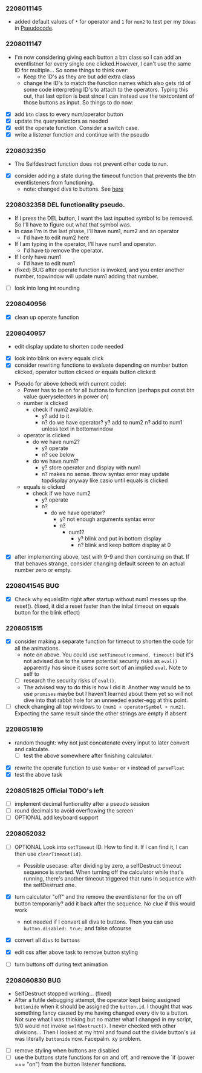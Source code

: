 ### 2208011145 
- added default values of `*` for operator and `1` for `num2` to test per my `Ideas` in [Pseudocode](./pseudoCode.md).

### 2208011147
- I'm now considering giving each button a btn class so I can add an eventlistner for every single one clicked.However, I can't use the same ID for multiple... So some things to think over:
    - Keep the ID's as they are but add extra class
    - change the ID's to match the function names which also gets rid of some code interpreting ID's to attach to the operators.
Typing this out, that last option is best since I can instead use the textcontent of those buttons as input.
So things to do now:
- [x] add `btn` class to every num/operator button
- [x] update the queryselectors as needed
- [x] edit the operate function. Consider a switch case.
- [x] write a listener function and continue with the pseudo

### 2208032350
- The Selfdestruct function does not prevent other code to run. 
- [x] consider adding a state during the timeout function that prevents the btn eventlisteners from functioning.
    - note: changed divs to buttons. See [here](#2208060830-bug) 

### 2208032358 DEL functionality pseudo.
- If I press the DEL button, I want the last inputted symbol to be removed. So I'll have to figure out what that symbol was.
- In case I'm in the last phase, I'll have num1, num2 and an operator
    - I'd have to edit num2 here
- If I am typing in the operator, I'll have num1 and operator.
    - I'd have to remove the operator.
- If I only have num1
    - I'd have to edit num1
- (fixed) BUG after operate function is invoked, and you enter another number, topwindow will update num1 adding that number.
- [ ] look into long int rounding

### 2208040956
- [x] clean up operate function

### 2208040957 
- edit display update to shorten code needed
- [x] look into blink on every equals click
- [x] consider rewriting functions to evaluate depending on number button clicked, operator button clicked or equals button clicked:
- Pseudo for above (check with current code):
    - Power has to be on for all buttons to function (perhaps put const btn value queryselectors in power on)
    - number is clicked
        - check if num2 available.
            - y? add to it
            - n? do we have operator?
                y? add to num2
                n? add to num1 unless text in bottomwindow
    - operator is clicked
        - do we have num2?
            - y? operate
            - n? see below
        - do we have num1?
            - y? store operator and display with num1
            - n? makes no sense. throw syntax error may update topdisplay anyway like casio until equals is clicked
    - equals is clicked
        - check if we have num2
            - y? operate
            - n? 
                - do we have operator? 
                    - y? not enough arguments syntax error
                    - n?
                        - num1? 
                            - y? blink and put in bottom display
                            - n?  blink and keep bottom display at 0
- [x] after implementing above, test with 9-9 and then continuing on that. If that behaves strange, consider changing default screen to an actual number zero or empty.

### 2208041545 BUG
- [x] Check why equalsBtn right after startup without num1 messes up the reset(). (fixed, it did a reset faster than the inital timeout on equals button for the blink effect)

### 2208051515
- [x] consider making a separate function for timeout to shorten the code for all the animations.
    - note on above. You could use `setTimeout(command, timeout)` but it's not advised due to the same potential security risks as `eval()` apparently has since it uses some sort of an implied `eval`. Note to self to 
    - [ ] research the security risks of `eval()`.
    - The advised way to do this is how I did it. Another way would be to use `promises` maybe but I haven't learned about them yet so will not dive into that rabbit hole for an unneeded easter-egg at this point.
- [ ] check changing all top windows to `(num1 + operatorSymbol + num2)`. Expecting the same result since the other strings are empty if absent

### 2208051819 
- random thought: why not just concatenate every input to later convert and calculate. 
    - [ ] test the above somewhere after finishing calculator. 

- [x] rewrite the operate function to use `Number` or `+` instead of `parseFloat`
- [x] test the above task

### 2208051825 Official TODO's left
- [ ] implement decimal funtionality after a pseudo session
- [ ] round decimals to avoid overflowing the screen
- [ ] OPTIONAL add keyboard support

### 2208052032
- [ ] OPTIONAL Look into `setTimeout` ID. How to find it. If I can find it, I can then use `clearTimeout(id)`.
    - Possible usecase: after dividing by zero, a selfDestruct timeout sequence is started. When turning off the calculator while that's running, there's another timeout triggered that runs in sequence with the selfDestruct one.
- [x] turn calculator "off" and the remove the eventlistener for the on off button temporarily? add it back after the sequence. No clue if this would work
    - not needed if I convert all divs to buttons. Then you can use `button.disabled: true;` and false ofcourse
- [x] convert all `divs` to `buttons`
- [x] edit css after above task to remove button styling

- [ ] turn buttons off during text animation

### 2208060830 BUG
- SelfDestruct stopped working... (fixed)
- After a futile debugging attempt, the operator kept being assigned `buttonide` when it should be assigned the `button.id`. I thought that was something fancy caused by me having changed every div to a button. Not sure what I was thinking but no matter what I changed in my script, 9/0 would not invoke `selfDestruct()`. I never checked with other divisions... 
Then I looked at my html and found out the divide button's `id` was literally `buttonide` now. Facepalm. xy problem.
    
- [ ] remove styling when buttons are disabled
- [ ] use the buttons state functions for on and off, and remove the `if (power === "on") from the button listener functions.